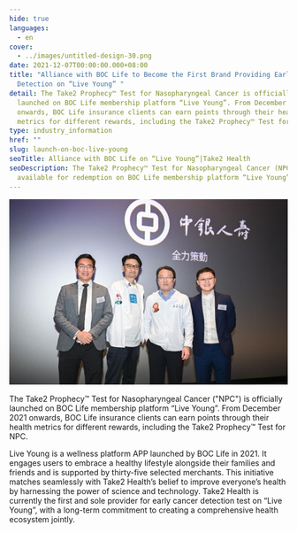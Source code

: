 ```yaml
---
hide: true
languages:
  - en
cover:
  - ../images/untitled-design-30.png
date: 2021-12-07T00:00:00.000+08:00
title: "Alliance with BOC Life to Become the First Brand Providing Early Cancer
  Detection on “Live Young” "
detail: The Take2 Prophecy™ Test for Nasopharyngeal Cancer is officially
  launched on BOC Life membership platform “Live Young”. From December 2021
  onwards, BOC Life insurance clients can earn points through their health
  metrics for different rewards, including the Take2 Prophecy™ Test for NPC.
type: industry_information
href: ""
slug: launch-on-boc-live-young
seoTitle: Alliance with BOC Life on “Live Young”|Take2 Health
seoDescription: The Take2 Prophecy™ Test for Nasopharyngeal Cancer (NPC) is now
  available for redemption on BOC Life membership platform “Live Young”.
---
```

![](../images/untitled-design-31.png)

The Take2 Prophecy™ Test for Nasopharyngeal Cancer ("NPC") is officially launched on BOC Life membership platform “Live Young”. From December 2021 onwards, BOC Life insurance clients can earn points through their health metrics for different rewards, including the Take2 Prophecy™ Test for NPC.

Live Young is a wellness platform APP launched by BOC Life in 2021. It engages users to embrace a healthy lifestyle alongside their families and friends and is supported by thirty-five selected merchants. This initiative matches seamlessly with Take2 Health’s belief to improve everyone’s health by harnessing the power of science and technology. Take2 Health is currently the first and sole provider for early cancer detection test on “Live Young”, with a long-term commitment to creating a comprehensive health ecosystem jointly.